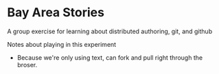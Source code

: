 # Bay Area Stories
A group exercise for learning about distributed authoring, git, and github





Notes about playing in this experiment
* Because we're only using text, can fork and pull right through the broser.

